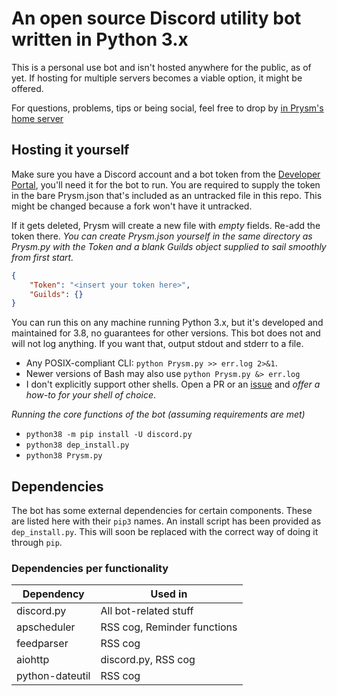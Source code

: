 # An open source Discord utility bot written in Python 3.x #
This is a personal use bot and isn't hosted anywhere for the public, as of yet.
If hosting for multiple servers becomes a viable option, it might be offered.

For questions, problems, tips or being social, feel free to drop by [in Prysm's home server](https://discord.gg/7sFRUtH)

## Hosting it yourself ##
Make sure you have a Discord account and a bot token from the [Developer Portal](https://discord.com/developers/applications),
you'll need it for the bot to run.
You are required to supply the token in the bare Prysm.json that's included as an untracked file in this repo.
This might be changed because a fork won't have it untracked.

If it gets deleted, Prysm will create a new file with _empty_ fields. Re-add the token there.
_You can create Prysm.json yourself in the same directory as Prysm.py with the Token and a blank Guilds object supplied to sail smoothly from first start._
```json
{
    "Token": "<insert your token here>",
    "Guilds": {}
}
```

You can run this on any machine running Python 3.x, but it's developed and maintained for 3.8, no guarantees for other versions.
This bot does not and will not log anything. If you want that, output stdout and stderr to a file.
- Any POSIX-compliant CLI: `python Prysm.py >> err.log 2>&1`.
- Newer versions of Bash may also use `python Prysm.py &> err.log`
- I don't explicitly support other shells. Open a PR or an [issue](https://github.com/FokjeM/PrysmBot/issues/new) and _offer a how-to for your shell of choice_.

_Running the core functions of the bot (assuming requirements are met)_
- `python38 -m pip install -U discord.py`
- `python38 dep_install.py`
- `python38 Prysm.py`

## Dependencies ##
The bot has some external dependencies for certain components. These are listed here with their `pip3` names.
An install script has been provided as `dep_install.py`. This will soon be replaced with the correct way of doing it through `pip`.

### Dependencies per functionality

| Dependency | Used in |
|------------|---------|
| discord.py | All bot-related stuff |
| apscheduler | RSS cog, Reminder functions |
| feedparser | RSS cog |
| aiohttp | discord.py, RSS cog |
| python-dateutil | RSS cog |
